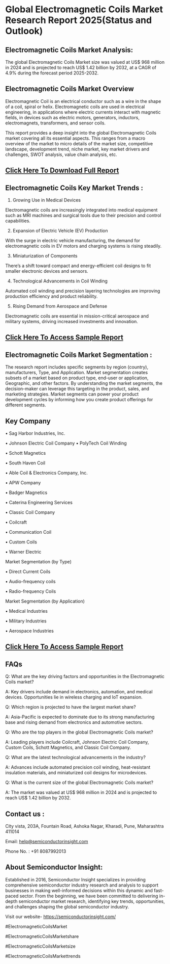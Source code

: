Global Electromagnetic Coils Market Research Report 2025(Status and Outlook)
=
Electromagnetic Coils Market Analysis:
-
The global Electromagnetic Coils Market size was valued at US$ 968 million in 2024 and is projected to reach US$ 1.42 billion by 2032, at a CAGR of 4.9% during the forecast period 2025-2032.

Electromagnetic Coils Market Overview
-
Electromagnetic Coil is an electrical conductor such as a wire in the shape of a coil, spiral or helix. Electromagnetic coils are used in electrical engineering, in applications where electric currents interact with magnetic fields, in devices such as electric motors, generators, inductors, electromagnets, transformers, and sensor coils.

This report provides a deep insight into the global Electromagnetic Coils market covering all its essential aspects. This ranges from a macro overview of the market to micro details of the market size, competitive landscape, development trend, niche market, key market drivers and challenges, SWOT analysis, value chain analysis, etc.

[Click Here To Download Full Report](https://semiconductorinsight.com/report/global-electromagnetic-coils-market/)
-
Electromagnetic Coils Key Market Trends  :
-
1.	Growing Use in Medical Devices

Electromagnetic coils are increasingly integrated into medical equipment such as MRI machines and surgical tools due to their precision and control capabilities.

2.	Expansion of Electric Vehicle (EV) Production

With the surge in electric vehicle manufacturing, the demand for electromagnetic coils in EV motors and charging systems is rising steadily.

3.	Miniaturization of Components

There’s a shift toward compact and energy-efficient coil designs to fit smaller electronic devices and sensors.

4.	Technological Advancements in Coil Winding

Automated coil winding and precision layering technologies are improving production efficiency and product reliability.

5.	Rising Demand from Aerospace and Defense

Electromagnetic coils are essential in mission-critical aerospace and military systems, driving increased investments and innovation.

[Click Here To Access Sample Report](https://semiconductorinsight.com/download-sample-report/?product_id=95591)
-
Electromagnetic Coils Market Segmentation :
-
The research report includes specific segments by region (country), manufacturers, Type, and Application. Market segmentation creates subsets of a market based on product type, end-user or application, Geographic, and other factors. By understanding the market segments, the decision-maker can leverage this targeting in the product, sales, and marketing strategies. Market segments can power your product development cycles by informing how you create product offerings for different segments.

Key Company
-
•	Sag Harbor Industries, Inc.

•	Johnson Electric Coil Company
•	PolyTech Coil Winding

•	Schott Magnetics

•	South Haven Coil

•	Able Coil & Electronics Company, Inc.

•	APW Company

•	Badger Magnetics

•	Caterina Engineering Services

•	Classic Coil Company

•	Coilcraft

•	Communication Coil

•	Custom Coils

•	Warner Electric

Market Segmentation (by Type)

•	Direct Current Coils

•	Audio-frequency coils

•	Radio-frequency Coils

Market Segmentation (by Application)

•	Medical Industries

•	Military Industries

•	Aerospace Industries


[Click Here To Access Sample Report](https://semiconductorinsight.com/download-sample-report/?product_id=95591)
-
FAQs
-
Q: What are the key driving factors and opportunities in the Electromagnetic Coils market?

A: Key drivers include demand in electronics, automation, and medical devices. Opportunities lie in wireless charging and IoT expansion.

Q: Which region is projected to have the largest market share?

A: Asia-Pacific is expected to dominate due to its strong manufacturing base and rising demand from electronics and automotive sectors.

Q: Who are the top players in the global Electromagnetic Coils market?

A: Leading players include Coilcraft, Johnson Electric Coil Company, Custom Coils, Schott Magnetics, and Classic Coil Company.

Q: What are the latest technological advancements in the industry?

A: Advances include automated precision coil winding, heat-resistant insulation materials, and miniaturized coil designs for microdevices.

Q: What is the current size of the global Electromagnetic Coils market?

A: The market was valued at US$ 968 million in 2024 and is projected to reach US$ 1.42 billion by 2032.

Contact us : 
-
City vista, 203A, Fountain Road, Ashoka Nagar, Kharadi, Pune, Maharashtra 411014

Email: help@semiconductorinsight.com

Phone No. : +91 8087992013


About Semiconductor Insight:
-
Established in 2016, Semiconductor Insight specializes in providing comprehensive semiconductor industry research and analysis to support businesses in making well-informed decisions within this dynamic and fast-paced sector. From the beginning, we have been committed to delivering in-depth semiconductor market research, identifying key trends, opportunities, and challenges shaping the global semiconductor industry.

Visit our website- https://semiconductorinsight.com/

#ElectromagneticCoilsMarket

#ElectromagneticCoilsMarketshare

#ElectromagneticCoilsMarketsize

#ElectromagneticCoilsMarkettrends



